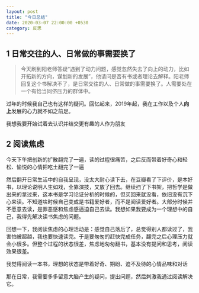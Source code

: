 ```yaml
---
layout: post
title: "今日总结"
date: 2020-03-07 22:00:00 +0530
category: 反思
---
```


## 1 日常交往的人、日常做的事需要换了

> 今天刷到阳老师答疑“遇到了动力问题，感觉忽然失去了向上的动力，比如开拓新的方向，谋划新的发展”，他请问是否有书或者理论去解释。阳老师回复这个书解决不了，是日常交往的人、日常做的事需要换了。人需要处在一个有恰当同侪压力的群体中。

过年的时候我自己也有这样的疑问。回忆起来，2019年起，我在工作以及个人**向上**发展的心力就不如之前足。

我想我要开始试着去认识并结交更有趣的人作为朋友

## 2 阅读焦虑

今天下午把创新的扩散翻完了一遍，读的过程很痛苦，之后反而带着好奇心和轻松、愉悦的心情把吃土翻完了一遍

然后翻开日常生活中的自我呈现，没太大耐心读下去，在豆瓣看了下评价，是本好书，以理论说明人生如戏，全靠演技，又放了回去。继续扫了下书架，把哲学是做出来的拿过来，这本书是学习论证分析的时候的，但买回来就没看，依旧没有沉下心来读。不知道啥时候自己变成是书籍爱好者，而不是阅读爱好者。大部分时候并不愿意去读，是罪恶感和焦虑感逼迫自己去读。我想如果我要成为一个理想中的自己，我得先解决读书焦虑的问题。

回想一下，我阅读焦虑的心理活动是：感觉自己落后了，总觉得别人都读过了，我害怕被超越，我也要快速读完。于是要匆匆的赶快完成任务，翻完之后心理压力就会小很多。但整个过程的状态很差，焦虑地匆匆翻书，基本没有提问和思考，阅读效果很差。

我觉得阅读一本书，理想的状态是带着好奇、期盼、迫不及待的心情品味和对话

那在日常，我需要多多留意大脑产生的疑问，提出问题，然后刺激我通过阅读解决它。